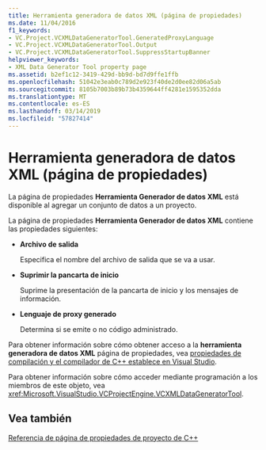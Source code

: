```yaml
---
title: Herramienta generadora de datos XML (página de propiedades)
ms.date: 11/04/2016
f1_keywords:
- VC.Project.VCXMLDataGeneratorTool.GeneratedProxyLanguage
- VC.Project.VCXMLDataGeneratorTool.Output
- VC.Project.VCXMLDataGeneratorTool.SuppressStartupBanner
helpviewer_keywords:
- XML Data Generator Tool property page
ms.assetid: b2ef1c12-3419-429d-bb9d-bd7d9ffe1ffb
ms.openlocfilehash: 51042e3eab0c789d2e923f40de2d0ee82d06a5ab
ms.sourcegitcommit: 8105b7003b89b73b4359644ff4281e1595352dda
ms.translationtype: MT
ms.contentlocale: es-ES
ms.lasthandoff: 03/14/2019
ms.locfileid: "57827414"
---
```

# <a name="xml-data-generator-tool-property-page"></a>Herramienta generadora de datos XML (página de propiedades)

La página de propiedades **Herramienta Generador de datos XML** está disponible al agregar un conjunto de datos a un proyecto.

La página de propiedades **Herramienta Generador de datos XML** contiene las propiedades siguientes:

- **Archivo de salida**

   Especifica el nombre del archivo de salida que se va a usar.

- **Suprimir la pancarta de inicio**

   Suprime la presentación de la pancarta de inicio y los mensajes de información.

- **Lenguaje de proxy generado**

   Determina si se emite o no código administrado.

Para obtener información sobre cómo obtener acceso a la **herramienta generadora de datos XML** página de propiedades, vea [propiedades de compilación y el compilador de C++ establece en Visual Studio](../working-with-project-properties.md).

Para obtener información sobre cómo acceder mediante programación a los miembros de este objeto, vea <xref:Microsoft.VisualStudio.VCProjectEngine.VCXMLDataGeneratorTool>.

## <a name="see-also"></a>Vea también

[Referencia de página de propiedades de proyecto de C++](property-pages-visual-cpp.md)
